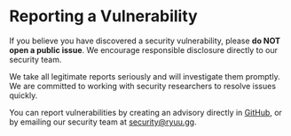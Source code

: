 # Reporting a Vulnerability

If you believe you have discovered a security vulnerability, please **do NOT open a public issue**. We encourage responsible disclosure directly to our security team.

We take all legitimate reports seriously and will investigate them promptly. We are committed to working with security researchers to resolve issues quickly.

You can report vulnerabilities by creating an advisory directly in [GitHub](https://github.com/nemanjastanic/create-purr-app/security/advisories/new), or by emailing our security team at [security@ryuu.gg](mailto:security@ryuu.gg).
